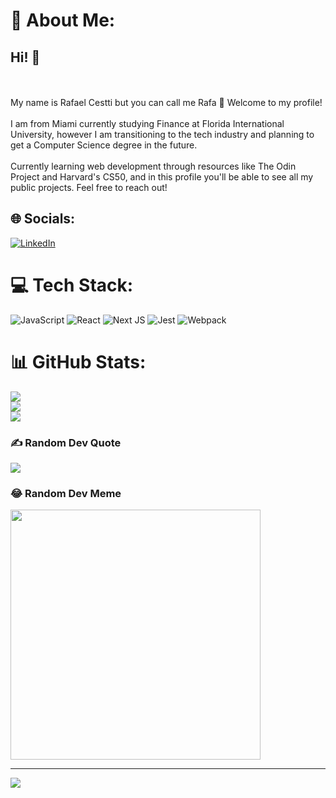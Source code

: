 # 💫 About Me:
## Hi! 👋
<br><br>
My name is Rafael Cestti but you can call me Rafa 🙂 Welcome to my profile!<br><br>I am from Miami currently studying Finance at Florida International University, however I am transitioning to the tech industry and planning to get a Computer Science degree in the future.<br><br>Currently learning web development through resources like The Odin Project and Harvard's CS50, and in this profile you'll be able to see all my public projects. Feel free to reach out!


## 🌐 Socials:
[![LinkedIn](https://img.shields.io/badge/LinkedIn-%230077B5.svg?logo=linkedin&logoColor=white)](https://linkedin.com/in/rafael-cestti) 

# 💻 Tech Stack:
![JavaScript](https://img.shields.io/badge/javascript-%23323330.svg?style=for-the-badge&logo=javascript&logoColor=%23F7DF1E) ![React](https://img.shields.io/badge/react-%2320232a.svg?style=for-the-badge&logo=react&logoColor=%2361DAFB) ![Next JS](https://img.shields.io/badge/Next-black?style=for-the-badge&logo=next.js&logoColor=white) ![Jest](https://img.shields.io/badge/-jest-%23C21325?style=for-the-badge&logo=jest&logoColor=white) ![Webpack](https://img.shields.io/badge/webpack-%238DD6F9.svg?style=for-the-badge&logo=webpack&logoColor=black)
# 📊 GitHub Stats:
![](https://github-readme-stats.vercel.app/api?username=rafaelcestti&theme=dark&hide_border=true&include_all_commits=false&count_private=false)<br/>
![](https://github-readme-streak-stats.herokuapp.com/?user=rafaelcestti&theme=dark&hide_border=true)<br/>
![](https://github-readme-stats.vercel.app/api/top-langs/?username=rafaelcestti&theme=dark&hide_border=true&include_all_commits=false&count_private=false&layout=compact)

### ✍️ Random Dev Quote
![](https://quotes-github-readme.vercel.app/api?type=horizontal&theme=dark)

### 😂 Random Dev Meme
<img src='https://randommeme-five.vercel.app/' style="height: 400px;"/>

---
[![](https://visitcount.itsvg.in/api?id=rafaelcestti&icon=0&color=0)](https://visitcount.itsvg.in)

<!-- Proudly created with GPRM ( https://gprm.itsvg.in ) -->
